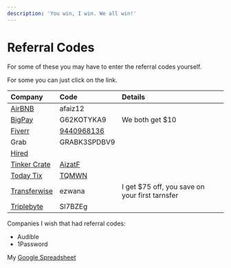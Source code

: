 ```yaml
---
description: 'You win, I win. We all win!'
---
```


# Referral Codes

For some of these you may have to enter the referral codes yourself.

For some you can just click on the link.

| Company | Code | Details |
| :--- | :--- | :--- |
| [AirBNB](http://www.airbnb.com/c/afaiz12?s=8) | afaiz12 |  |
| [BigPay](http://bigpay.link/referrals) | G62KOTYKA9 | We both get $10 |
| [Fiverr](http://www.fiverr.com/s2/9440968136) | [9440968136](http://tinker.kiwicrate.com/Refer?i=AizatF) |  |
| Grab | GRABK3SPDBV9 |  |
| [Hired](https://hired.com/x/1ffao) |  |  |
| [Tinker Crate](../node.js/) | [AizatF](http://tinker.kiwicrate.com/Refer?i=AizatF) |  |
| [Today Tix](http://todaytix.com/refer/TQMWN) | [TQMWN](http://todaytix.com/refer/TQMWN) |  |
| [Transferwise](https://transferwise.com/u/ezwana) | ezwana | I get $75 off, you save on your first tarnsfer |
| [Triplebyte](https://triplebyte.com/iv/Sl7BZEg) | Sl7BZEg |  |

Companies I wish that had referral codes:

* Audible
* 1Password

My [Google Spreadsheet](https://docs.google.com/spreadsheets/d/11E51C9-1qliVV0P1Pl6myxNWHpfwfe1z3ussTwD5vX8/edit#gid=0)

